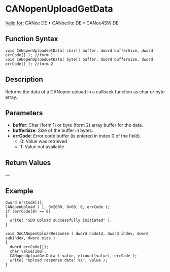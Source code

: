 # CANopenUploadGetData

[Valid for](../../../../Shared/FeatureAvailability.md): CANoe DE • CANoe:lite DE • CANoe4SW DE

## Function Syntax

```plaintext
void CANopenUploadGetData( char[] buffer, dword bufferSize, dword errCode[] ); //form 1
void CANopenUploadGetData( byte[] buffer, dword bufferSize, dword errCode[] ); //form 2
```

## Description

Returns the data of a CANopen upload in a callback function as char or byte array.

## Parameters

- **buffer**: Char (form 1) or byte (form 2) array buffer for the data.
- **bufferSize**: Size of the buffer in bytes.
- **errCode**: Error code buffer (is entered in index 0 of the field).
  - 0: Value was retrieved
  - 1: Value not available

## Return Values

—

## Example

```plaintext
dword errCode[1];
CANopenUpload ( 1, 0x2000, 0x00, 0, errCode );
if (errCode[0] == 0)
{
  write( "SDO Upload successfully initiated" );
}

void OnCANopenUploadResponse ( dword nodeId, dword index, dword subIndex, dword size )
{
  dword errCode[1];
  char value[100];
  CANopenUploadGetData ( value, elcount(value), errCode );
  write( "Upload response data: %s", value );
}
```
